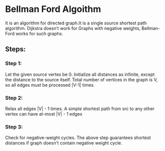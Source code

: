# Bellman Ford Algoithm

It is an algorithm for directed graph.It is a single source shortest path algorithm.
Dijkstra doesn’t work for Graphs with negative weights, Bellman-Ford works for such graphs.

## Steps:
### Step 1: 
Let the given source vertex be 0. Initialize all distances as infinite, except the distance to the source itself. Total number of vertices in the graph is V, so all edges must be processed |V-1| times.

### Step 2:
Relax all edges |V| - 1 times. A simple shortest path from src to any other vertex can have at-most |V| - 1 edges

### Step 3:
Check for negative-weight cycles.  The above
 step guarantees shortest distances if graph doesn't
 contain negative weight cycle.